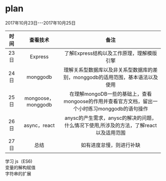 # plan

2017年10月23日---2017年10月25日  


|时间|查看技术|备注|  
|:---:|:----:|:---:|  
|23日|Express|了解Express结构以及工作原理，理解模版引擎|  
|24日|monggodb|理解关系型数据库以及非关系型数据库的差别，monggodb的适用范围，基本语法以及使用|  
|25日|mongoose，monggodb|在理解mongoDB一些的基础上，查看mongoose的作用并查看官方文档，留出一个小时练习monggodb的语句操作|  
|26日|async，react|anysc的产生需求，anysc的解决的问题，什么情况下使用,所涉及的方法，了解react以及适用范围|  
|27日|总结|如有进度怠慢，则进行补缺|  

学习 js（ES6)  
变量的解构赋值  
字符串的扩展  
 
 

